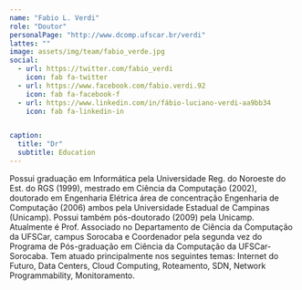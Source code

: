 ```yaml
---
name: "Fabio L. Verdi"
role: "Doutor"
personalPage: "http://www.dcomp.ufscar.br/verdi"
lattes: ""
image: assets/img/team/fabio_verde.jpg
social:
  - url: https://twitter.com/fabio_verdi
    icon: fab fa-twitter
  - url: https://www.facebook.com/fabio.verdi.92
    icon: fab fa-facebook-f
  - url: https://www.linkedin.com/in/fábio-luciano-verdi-aa9bb34
    icon: fab fa-linkedin-in


caption:
  title: "Dr"
  subtitle: Education
---
```

<p>
Possui graduação em Informática pela Universidade Reg. do Noroeste do Est. do RGS (1999), mestrado em Ciência da Computação (2002), doutorado em Engenharia Elétrica área de concentração Engenharia de Computação (2006) ambos pela Universidade Estadual de Campinas (Unicamp). Possui também pós-doutorado (2009) pela Unicamp. Atualmente é Prof. Associado no Departamento de Ciência da Computação da UFSCar, campus Sorocaba e Coordenador pela segunda vez do Programa de Pós-graduação em Ciência da Computação da UFSCar-Sorocaba. Tem atuado principalmente nos seguintes temas: Internet do Futuro, Data Centers, Cloud Computing, Roteamento, SDN, Network Programmability, Monitoramento.
</p>
 